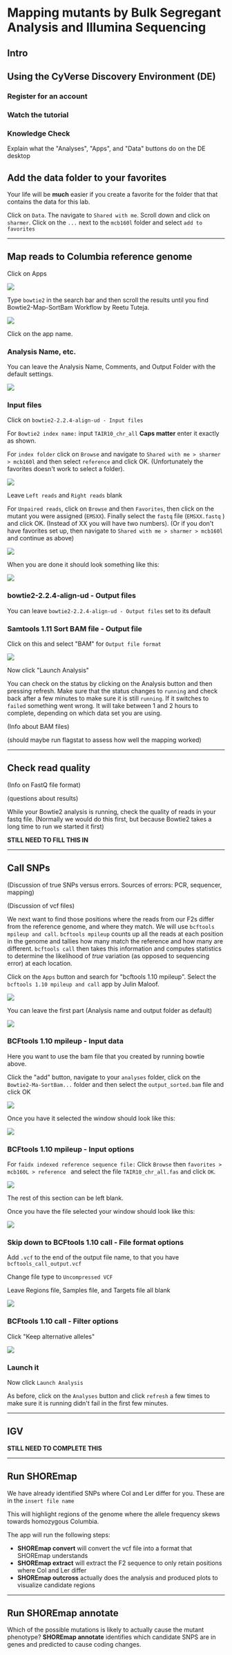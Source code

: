 # Mapping mutants by Bulk Segregant Analysis and Illumina Sequencing

## Intro

## Using the CyVerse Discovery Environment (DE)

### Register for an account

### Watch the tutorial

### Knowledge Check

Explain what the "Analyses", "Apps", and "Data" buttons do on the DE desktop

## Add the data folder to your favorites

Your life will be __much__ easier if  you create a favorite for the folder that that contains the data for this lab.

Click on `Data`.  The navigate to `Shared with me`.  Scroll down and click on `sharmer`.  Click on the `...` next to the `mcb160l` folder and select `add to favorites` 

--- 

## Map reads to Columbia reference genome

Click on Apps

![](figs/CyverseDesktopApps.png)

Type `bowtie2` in the search bar and then scroll the results until you find Bowtie2-Map-SortBam Workflow by Reetu Tuteja.

![](figs/Bowtie2AppSearch.png)

Click on the app name.

### Analysis Name, etc.

You can leave the Analysis Name, Comments, and Output Folder with the default settings.

![](figs/Bowtie_screen1.png)

### Input files

Click on `bowtie2-2.2.4-align-ud - Input files`

For `Bowtie2 index name:` input `TAIR10_chr_all` __Caps matter__ enter it exactly as shown.

For `index folder` click on `Browse` and navigate to `Shared with me > sharmer > mcb160l` and then select `reference` and click OK.  (Unfortunately the favorites doesn't work to select a folder).

![](figs/ReferenceFolder.png)

Leave `Left reads` and `Right reads` blank

For `Unpaired reads`, click on `Browse` and then `Favorites`, then click on the mutant you were assigned (`EMSXX`).  Finally select the `fastq` file (`EMSXX.fastq` ) and click OK.  (Instead of XX you will have two numbers).  (Or if you don't have favorites set up, then navigate to `Shared with me > sharmer > mcb160l` and continue as above)

![](figs/EMS01fastq.png)

When you are done it should look something like this:

![](figs/Bowtie2InputFiles.png)

### bowtie2-2.2.4-align-ud - Output files

You can leave `bowtie2-2.2.4-align-ud - Output files` set to its default

### Samtools 1.11 Sort BAM file - Output file

Click on this and select "BAM" for `Output file format`

![](figs/Bowtie2SortOut.png)

Now click "Launch Analysis"

You can check on the status by clicking on the Analysis button and then pressing refresh.  Make sure that the status changes to `running` and check back after a few minutes to make sure it is still `running`.  If it switches to `failed` something went wrong.  It will take between 1 and 2 hours to complete, depending on which data set you are using.

(Info about BAM files)

(should maybe run flagstat to assess how well the mapping worked)

---
## Check read quality

(Info on FastQ file format)

(questions about results)

While your Bowtie2 analysis is running, check the quality of reads in your fastq file.  (Normally we would do this first, but because Bowtie2 takes a long time to run we started it first)

__STILL NEED TO FILL THIS IN__

---

## Call SNPs

(Discussion of true SNPs versus errors.  Sources of errors: PCR, sequencer, mapping)

(Discussion of vcf files)

We next want to find those positions where the reads from our F2s differ from the reference genome, and where they match.  We will use `bcftools mpileup and call`.  `bcftools mpileup` counts up all the reads at each position in the genome and tallies how many match the reference and how many are different.  `bcftools call` then takes this information and computes statistics to determine the likelihood of _true_ variation (as opposed to sequencing error) at each location.  

Click on the `Apps` button and search for "bcftools 1.10 mpileup".  Select the `bcftools 1.10 mpileup and call` app by Julin Maloof.

![](figs/BCFtoolsAppSelection.png)

You can leave the first part (Analysis name and output folder as default)

![](figs/BcftoolsApp1.png)

### BCFtools 1.10 mpileup - Input data

Here you want to use the bam file that you created by running bowtie above.  

Click the "add" button, navigate to your `analyses` folder, click on the `Bowtie2-Ma-SortBam...` folder and then select the `output_sorted.bam` file and click OK

![](figs/BCFtoolsInput.png)

Once you have it selected the window should look like this:

![](figs/BCFtoolsInput2.png)

### BCFtools 1.10 mpileup - Input options

For `faidx indexed reference sequence file:`  Click `Browse` then `favorites > mcb160L > reference ` and select the file `TAIR10_chr_all.fas` and click `OK`.

![](figs/ChooseFaidx.png)

The rest of this section can be left blank.

Once you have the file selected your window should look like this:

![](figs/BCFtoolsFAIDXInput.png)

### Skip down to BCFtools 1.10 call - File format options

Add `.vcf` to the end of the output file name, to that you have `bcftools_call_output.vcf`

Change file type to `Uncompressed VCF`

Leave Regions file, Samples file, and Targets file all blank

![](figs/BCFtoolsFileFormat.png)

### BCFtools 1.10 call - Filter options

Click "Keep alternative alleles"

![](figs/BCFtoolsKeepAlternative.png)

### Launch it

Now click `Launch Analysis`

As before, click on the `Analyses` button and click `refresh` a few times to make sure it is running didn't fail in the first few minutes.
 
---
 ## IGV
 
 __STILL NEED TO COMPLETE THIS__
 
 ---
 
## Run SHOREmap 

We have already identified SNPs where Col and Ler differ for you.  These are in the `insert file name`

This will highlight regions of the genome where the allele frequency skews towards homozygous Columbia.

The app will run the following steps:

* __SHOREmap convert__ will convert the vcf file into a format that SHOREmap understands
* __SHOREmap extract__ will extract the F2 sequence to only retain positions where Col and Ler differ
* __SHOREmap outcross__ actually does the analysis and produced plots to visualize candidate regions

---

## Run SHOREmap annotate

Which of the possible mutations is likely to actually cause the mutant phenotype?  __SHOREmap annotate__ identifies which candidate SNPS are in genes and predicted to cause coding changes.

